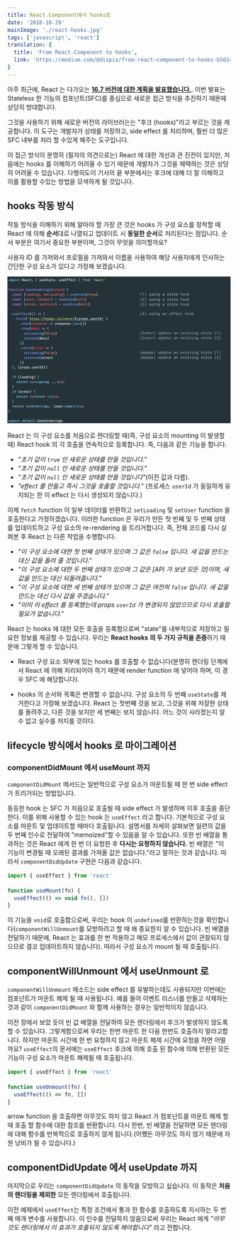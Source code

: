 ```yaml
---
title: React.Component에서 hooks로
date: '2018-10-29'
mainImage: './react-hooks.jpg'
tags: ['javascript', 'react']
translation: {
  title: 'From React.Component to hooks',
  link: 'https://medium.com/@dispix/from-react-component-to-hooks-b50241334365'
}
---
```


아주 최근에, React 는 다가오는 **[16.7 버전에 대한 계획을 발표했습니다.](https://reactjs.org/docs/hooks-intro.html)**. 이번 발표는 Stateless 한 기능의 컴포넌트(SFC)를 중심으로 새로운 접근 방식을 추진하기 때문에 상당히 방대합니다.

그것을 사용하기 위해 새로운 버전의 라이브러는는 "후크 (hooks)"라고 부르는 것을 제공합니다. 이 도구는 개발자가 상태를 저장하고, side effect 를 처리하며, 훨씬 더 많은 SFC 내부를 처리 할 수있게 해주는 도구입니다.

이 접근 방식이 분명히 (필자의 의견으로는) React 에 대한 개선과 큰 진전이 있지만, 처음에는 hooks 를 이해하기 어려울 수 있기 때문에 개발자가 그것을 채택하는 것은 상당히 어려울 수 있습니다. 다행히도이 기사의 끝 부분에서는 후크에 대해 더 잘 이해하고 이를 활용할 수있는 방법을 모색하게 될 것입니다.

## hooks 작동 방식

작동 방식을 이해하기 위해 알아야 할 가장 큰 것은 hooks 가 구성 요소를 장착할 때 React 에 의해 **순서**대로 나열되고 업데이트 시 **동일한 순서**로 처리된다는 점입니다. 순서 부분은 여기서 중요한 부분이며, 그것이 무엇을 의미할까요?

사용자 ID 를 가져와서 프로필을 가져와서 이름을 사용하여 해당 사용자에게 인사하는 간단한 구성 요소가 있다고 가정해 보겠습니다.

![simple user-greeting component](./simple-user-greeting-component.png)

React 는 이 구성 요소를 처음으로 렌더링할 때(즉, 구성 요소의 mounting 이 발생할 때) React hook 의 각 호출을 연속적으로 등록합니다. 즉, 다음과 같은 기능을 합니다.

- _"초기 값이 `true` 인 새로운 상태를 만들 것입니다."_
- _"초기 값이 `null` 인 새로운 상태를 만들 것입니다."_
- _"초기 값이 `null` 인 새로운 상태를 만들 것입니다"_(이전 값과 다름).
- _"effect 를 만들고 즉시 그것을 호출할 것입니다."_ (프로세스 `userId` 가 동일하게 유지되는 한 이 effect 는 다시 생성되지 않습니다.)

이제 `fetch` function 이 일부 데이터를 반환하고 `setLoading` 및 `setUser` function 을 호출한다고 가정하겠습니다. 이러한 function 은 우리가 만든 첫 번째 및 두 번째 상태를 업데이트하고 구성 요소의 re-rendering 을 트리거합니다. 즉, 전체 코드를 다시 살펴본 후 React 는 다른 작업을 수행합니다.

- _"이 구성 요소에 대한 첫 번째 상태가 있으며 그 값은 `false` 입니다. 새 값을 만드는 대신 값을 돌려 줄 것입니다."_
- _"이 구성 요소에 대한 두 번째 상태가 있으며 그 값은 [API 가 보낸 모든 것]이며, 새 값을 만드는 대신 되돌려줍니다."_
- _"이 구성 요소에 대한 세 번째 상태가 있으며 그 값은 여전히 `false` 입니다. 새 값을 만드는 대신 다시 값을 주겠습니다."_
- _"이미 이 effect 를 등록했는데 props `userId` 가 변경되지 않았으므로 다시 호출할 필요가 없습니다."_

React 는 hooks 에 대한 모든 호출을 등록함으로써 "state"를 내부적으로 저장하고 필요한 정보를 제공할 수 있습니다. 우리는 **React hooks 의 두 가지 규칙을 존중**하기 때문에 그렇게 할 수 있습니다.

- React 구성 요소 외부에 있는 hooks 를 호출할 수 없습니다(분명히 렌더링 단계에서 React 에 의해 처리되어야 하기 때문에 render function 에 넣어야 하며, 이 경우 SFC 에 해당합니다).

- hooks 의 순서와 목록은 변경할 수 없습니다. 구성 요소의 두 번째 `useState`를 제거한다고 가정해 보겠습니다. React 는 첫번째 것을 보고, 그것을 위해 저장한 상태를 돌려주고, 다른 것을 보지만 세 번째는 보지 않습니다. 어느 것이 사라졌는지 알 수 없고 실수를 저지를 것이다.

## lifecycle 방식에서 hooks 로 마이그레이션

### componentDidMount 에서 useMount 까지

`componentDidMount` 메서드는 일반적으로 구성 요소가 마운트될 때 한 번 side effect 가 트리거되는 방법입니다.

동등한 hook 는 SFC 가 처음으로 호출될 때 side effect 가 발생하며 이후 호출을 중단한다. 이를 위해 사용할 수 있는 hook 는 `useEffect` 라고 합니다. 기본적으로 구성 요소를 마운트 및 업데이트할 때마다 호출됩니다. 설명서를 자세히 살펴보면 일련의 값을 두 번째 인수로 전달하여 "memoized"할 수 있음을 알 수 있습니다. 또한 빈 배열을 통과하는 것은 React 에게 한 번 더 요청한 후 **다시는 요청하지 않습니다.** 빈 배열은 "이 기능이 변경될 때 오래된 결과를 가져올 값은 없습니다."라고 말하는 것과 같습니다. 따라서 `componentDidUpdate` 구현은 다음과 같습니다.

```javascript
import { useEffect } from 'react'

function useMount(fn) {
  useEffect(() => void fn(), [])
}
```

이 기능을 `void`로 호출함으로써, 우리는 hook 이 `undefined`를 반환하는것을 확인합니다(`componentWillUnmount`를 모방하려고 할 때 왜 중요한지 알 수 있습니다. 빈 배열을 전달하기 때문에, React 는 효과를 한 번 적용하고 메모 프로세스에서 값이 관찰되지 않으므로 결코 업데이트하지 않습니다). 따라서 구성 요소가 mount 될 때 호출됩니다.

## componentWillUnmount 에서 useUnmount 로

`componentWillUnmount` 메소드는 side effect 를 유발하는데도 사용되지만 이번에는 컴포넌트가 마운트 해제 될 때 사용됩니다. 예를 들어 이벤트 리스너를 만들고 삭제하는 것과 같이 `componentDidMount` 와 함께 사용하는 경우는 일반적이지 않습니다.

이전 장에서 보았 듯이 빈 값 배열을 전달하여 모든 렌더링에서 후크가 발생하지 않도록 할 수 있습니다. 그렇게함으로써 우리는 한번 마운트 한 다음 한번도 호출하지 말라고합니다. 하지만 마운트 시간에 한 번 요청하지 않고 마운트 해제 시간에 요청을 하면 어떨까요? `useEffect`의 문서에는 `useEffect` 후크에 의해 호출 된 함수에 의해 반환된 모든 기능이 구성 요소가 마운트 해제될 때 호출됩니다.

```javascript
import { useEffect } from 'react'

function useUnmount(fn) {
  useEffect(() => fn, [])
}
```

arrow function 을 호출하면 아무것도 하지 않고 React 가 컴포넌트를 마운트 해제 할 때 호출 할 함수에 대한 참조를 반환합니다. 다시 한번, 빈 배열을 전달하면 모든 렌더링에 대해 함수를 반복적으로 호출하지 않게 됩니다.(어쨌든 아무것도 하지 않기 때문에 자원 낭비가 될 수 있습니다.)

## componentDidUpdate 에서 useUpdate 까지

마지막으로 우리는 `componentDidUpdate` 의 동작을 모방하고 싶습니다. 이 동작은 **처음의 렌더링을 제외한** 모든 렌더링에서 호출됩니다.

이전 예제에서 `useEffect`는 특정 조건에서 통과 한 함수를 호출하도록 지시하는 두 번째 매개 변수를 사용합니다. 이 인수를 전달하지 않음으로써 우리는 React 에게 _"아무 것도 렌더링에서 이 효과가 호출되지 않도록 해야합니다"_ 라고 전합니다.
